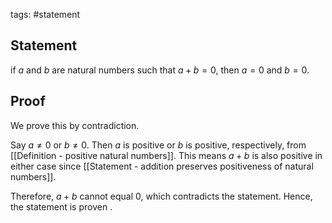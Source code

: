 tags: #statement 

## Statement
if $a$ and $b$ are natural numbers such that $a + b = 0$, then $a = 0$ and $b = 0$.

## Proof
We prove this by contradiction.

Say $a \neq 0$ or $b \neq 0$. Then $a$ is positive or $b$ is positive, respectively, from [[Definition - positive natural numbers]].
This means $a + b$ is also positive in either case since [[Statement - addition preserves positiveness of natural numbers]].

Therefore, $a + b$ cannot equal $0$, which contradicts the statement.
Hence, the statement is proven .